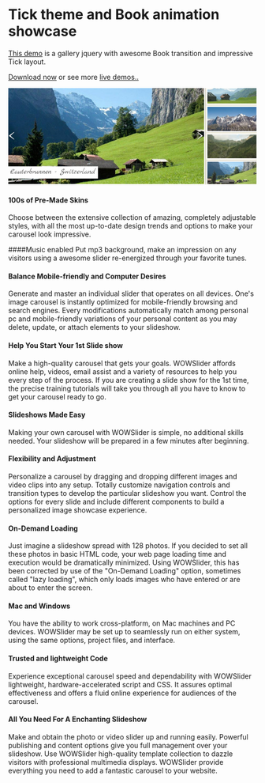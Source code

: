 # Tick theme and Book animation showcase

[This demo](http://wowslider.com/gallery-jquery-tick-book-demo.html) is a gallery jquery with awesome Book transition
and impressive Tick layout.   

[Download now](http://wowslider.com/) or see more [live demos..](http://wowslider.com/demo.html)

<a href="http://wowslider.com/gallery-jquery-tick-book-demo.html">
  <img src="https://raw.githubusercontent.com/jq0/gallery-jquery-tick-book/master/gallery-jquery-tick-book.jpg">
</a>		
  
#### 100s of Pre-Made Skins
Choose between the extensive collection of amazing, completely adjustable styles, with all the most up-to-date design trends and options to make your carousel look impressive. 

####Music enabled
Put mp3 background, make an impression on any visitors using a awesome slider re-energized through your favorite tunes.

#### Balance Mobile-friendly and Computer Desires
Generate and master an individual slider that operates on all devices. One's image carousel is instantly optimized for mobile-friendly browsing and search engines. Every modifications automatically match among personal pc and mobile-friendly variations of your personal content as you may delete, update, or attach elements to your slideshow.

#### Help You Start Your 1st Slide show
Make a high-quality carousel that gets your goals. WOWSlider affords online help, videos, email assist and a variety of resources to help you every step of the process. If you are creating a slide show for the 1st time, the precise training tutorials will take you through all you have to know to get your carousel ready to go.

#### Slideshows Made Easy
Making your own carousel with WOWSlider is simple, no additional skills needed. Your slideshow will be prepared in a few minutes after beginning.

#### Flexibility and Adjustment
Personalize a carousel by dragging and dropping different images and video clips into any setup. Totally customize navigation controls and transition types to develop the particular slideshow you want. Control the options for every slide and include different components to build a personalized image showcase experience. 

#### On-Demand Loading
Just imagine a slideshow spread with 128 photos. If you decided to set all these photos in basic HTML code, your web page loading time and execution would be dramatically minimized. Using WOWSlider, this has been corrected by use of the "On-Demand Loading" option, sometimes called "lazy loading", which only loads images who have entered or are about to enter the screen.  

#### Mac and Windows
You have the ability to work cross-platform, on Mac machines and PC devices. WOWSlider may be set up to seamlessly run on either system, using the same options, project files, and interface.

#### Trusted and lightweight Code
Experience exceptional carousel speed and dependability with WOWSlider lightweight, hardware-accelerated script and CSS. It assures optimal effectiveness and offers a fluid online experience for audiences of the carousel.

#### All You Need For A Enchanting Slideshow
Make and obtain the photo or video slider up and running easily. Powerful publishing and content options give you full management over your slideshow. Use WOWSlider high-quality template collection to dazzle visitors with professional multimedia displays. WOWSlider provide everything you need to add a fantastic carousel to your website.
